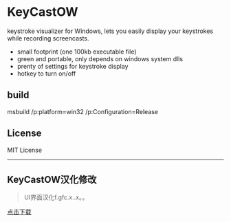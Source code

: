 # KeyCastOW
keystroke visualizer for Windows, lets you easily display your keystrokes while recording screencasts.

* small footprint (one 100kb executable file)
* green and portable, only depends on windows system dlls
* prenty of settings for keystroke display
* hotkey to turn on/off


## build

  msbuild /p:platform=win32 /p:Configuration=Release

## License

MIT License

-----

## KeyCastOW汉化修改

> UI界面汉化f.gfc.x..x。。

[点击下载](https://github.com/evi1hack/KeyCastOW/releases/tag/zh-cn)